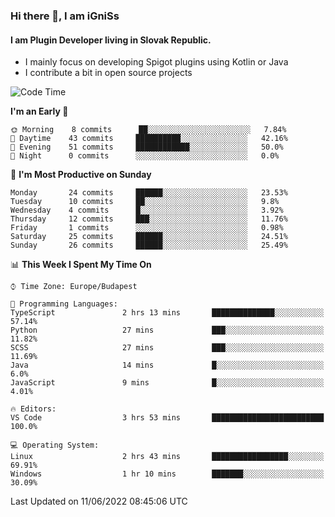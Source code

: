 ### Hi there 👋, I am iGniSs

#### I am Plugin Developer living in Slovak Republic.
- I mainly focus on developing Spigot plugins using Kotlin or Java
- I contribute a bit in open source projects

<!--START_SECTION:waka-->
![Code Time](http://img.shields.io/badge/Code%20Time-782%20hrs%2053%20mins-blue)

**I'm an Early 🐤** 

```text
🌞 Morning    8 commits      ██░░░░░░░░░░░░░░░░░░░░░░░   7.84% 
🌆 Daytime    43 commits     ██████████░░░░░░░░░░░░░░░   42.16% 
🌃 Evening    51 commits     ████████████░░░░░░░░░░░░░   50.0% 
🌙 Night      0 commits      ░░░░░░░░░░░░░░░░░░░░░░░░░   0.0%

```
📅 **I'm Most Productive on Sunday** 

```text
Monday       24 commits     ██████░░░░░░░░░░░░░░░░░░░   23.53% 
Tuesday      10 commits     ██░░░░░░░░░░░░░░░░░░░░░░░   9.8% 
Wednesday    4 commits      █░░░░░░░░░░░░░░░░░░░░░░░░   3.92% 
Thursday     12 commits     ███░░░░░░░░░░░░░░░░░░░░░░   11.76% 
Friday       1 commits      ░░░░░░░░░░░░░░░░░░░░░░░░░   0.98% 
Saturday     25 commits     ██████░░░░░░░░░░░░░░░░░░░   24.51% 
Sunday       26 commits     ██████░░░░░░░░░░░░░░░░░░░   25.49%

```


📊 **This Week I Spent My Time On** 

```text
⌚︎ Time Zone: Europe/Budapest

💬 Programming Languages: 
TypeScript               2 hrs 13 mins       ██████████████░░░░░░░░░░░   57.14% 
Python                   27 mins             ███░░░░░░░░░░░░░░░░░░░░░░   11.82% 
SCSS                     27 mins             ███░░░░░░░░░░░░░░░░░░░░░░   11.69% 
Java                     14 mins             █░░░░░░░░░░░░░░░░░░░░░░░░   6.0% 
JavaScript               9 mins              █░░░░░░░░░░░░░░░░░░░░░░░░   4.01%

🔥 Editors: 
VS Code                  3 hrs 53 mins       █████████████████████████   100.0%

💻 Operating System: 
Linux                    2 hrs 43 mins       █████████████████░░░░░░░░   69.91% 
Windows                  1 hr 10 mins        ███████░░░░░░░░░░░░░░░░░░   30.09%

```


 Last Updated on 11/06/2022 08:45:06 UTC
<!--END_SECTION:waka-->